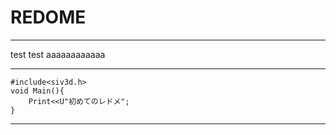 # REDOME
***
test test aaaaaaaaaaaa
***
```c++:helloworld
#include<siv3d.h>
void Main(){
    Print<<U"初めてのレドメ";
}
```
***
~~~あああああ~~~
